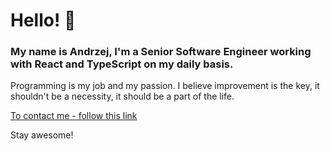 # Hello! 👋
### My name is Andrzej, I'm a Senior Software Engineer working with React and TypeScript on my daily basis.
Programming is my job and my passion.
I believe improvement is the key, it shouldn't be a necessity, it should be a part of the life.

[To contact me - follow this link](https://www.linkedin.com/in/andrzej-musiol)

Stay awesome!
